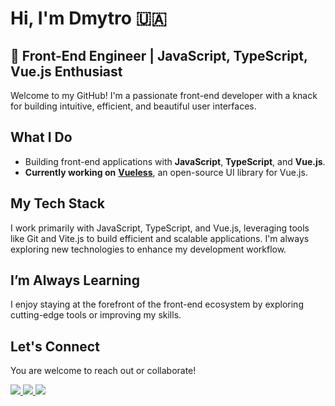 # Hi, I'm Dmytro 🇺🇦

## 🚀 Front-End Engineer | JavaScript, TypeScript, Vue.js Enthusiast

Welcome to my GitHub! I'm a passionate front-end developer with a knack for building intuitive, efficient, and beautiful user interfaces.

## What I Do
- Building front-end applications with **JavaScript**, **TypeScript**, and **Vue.js**.
- **Currently working on** **[Vueless](https://github.com/vuelessjs/vueless)**, an open-source UI library for Vue.js.

## My Tech Stack
I work primarily with JavaScript, TypeScript, and Vue.js, leveraging tools like Git and Vite.js to build efficient and scalable applications. I'm always exploring new technologies to enhance my development workflow.

## I’m Always Learning
I enjoy staying at the forefront of the front-end ecosystem by exploring cutting-edge tools or improving my skills.

## Let's Connect
You are welcome to reach out or collaborate!

<a href="https://t.me/+380636045081">
  <img src="https://img.shields.io/badge/Telegram-2CA5E0?style=for-the-badge&logo=telegram&logoColor=white" />
</a>
<a href="mailto:explicit1@tutanota.com">
  <img src="https://img.shields.io/badge/Tutanota-840010?style=for-the-badge&logo=Tutanota&logoColor=white" />
</a>
<a href="https://www.linkedin.com/in/dmytro-holdobin">
  <img src="https://img.shields.io/badge/LinkedIn-0077B5?style=for-the-badge&logo=linkedin&logoColor=white" />
</a>
